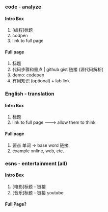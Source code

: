 ### code - analyze

#### Intro Box
1. [编程]标题
1. codpen
1. link to full page

#### Full page
1. 标题
1. 代码步骤和重点 | github gist 链接 (源代码解析)
1. demo: codepen
1. 有用知识 (optional) + lab link


### English - translation

#### Intro Box
1. 标题
1. link to full page ---> allow them to think

#### Full page
1. 要点 单词 -> base word 链接
1. example online, web, etc. 


### esns - entertainment (all)

#### Intro Box
1. [电影]标题 - 链接
1. [音乐]标题 - 链接 youtube

#### Full Page?

